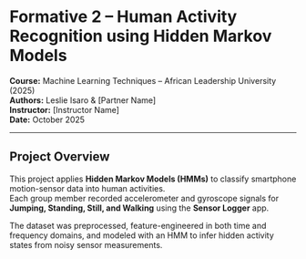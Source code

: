 # Formative 2 – Human Activity Recognition using Hidden Markov Models

**Course:** Machine Learning Techniques – African Leadership University (2025)  
**Authors:** Leslie Isaro & [Partner Name]  
**Instructor:** [Instructor Name]  
**Date:** October 2025  

---

## Project Overview
This project applies **Hidden Markov Models (HMMs)** to classify smartphone motion-sensor data into human activities.  
Each group member recorded accelerometer and gyroscope signals for **Jumping, Standing, Still, and Walking** using the **Sensor Logger** app.  

The dataset was preprocessed, feature-engineered in both time and frequency domains, and modeled with an HMM to infer hidden activity states from noisy sensor measurements.
